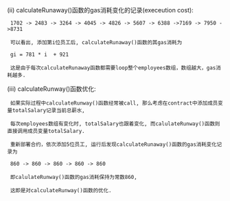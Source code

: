 (ii) calculateRunaway()函数的gas消耗变化的记录(execeution cost):

     1702 -> 2483 -> 3264 -> 4045 -> 4826 -> 5607 -> 6388 ->7169 -> 7950 ->8731

     可以看出, 添加第i位员工后, calculateRunaway()函数的其gas消耗为
     
     gi = 781 * i  + 921

     这是由于每次calculateRunaway函数都需要loop整个employees数组，数组越大，gas消耗越多.
     
(iii) calculateRunway()函数优化:

     如果实际过程中calculateRunway()函数经常被call, 那么考虑在contract中添加成员变量totalSalary记录当前总薪水,
     
     每次employees数组有变化时, totalSalary也跟着变化, 而calulateRunway()函数则直接调用成员变量totalSalary.
     
     重新部署合约，依次添加5位员工, 运行后发现calculateRunaway()函数的gas消耗变化记录为
     
     860 -> 860 -> 860 -> 860 -> 860  
     
     即calulateRunway()函数的gas消耗保持为常数860,
     
     这即是对calculateRunway()函数的优化.
